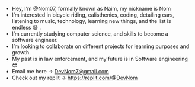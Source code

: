 -  Hey, I’m @Nom07, formally known as Naim, my nickname is Nom
-  I’m interested in bicycle riding, calisthenics, coding, detailing cars, listening to music, technology, learning new things, and the list is endless 😅  .
-  I’m currently studying computer science, and skills to become a software engineer. 
-  I’m looking to collaborate on different projects for learning purposes and growth.
-  My past is in law enforcement, and my future is in Software engineering 😎
- Email me here → DevNom7@gmail.com   
- Check out my replit → https://replit.com/@DevNom
<!---
Nom07/Nom07 is a ✨ special ✨ repository because its `README.md` (this file) appears on your GitHub profile.
You can click the Preview link to take a look at your changes.
--->

